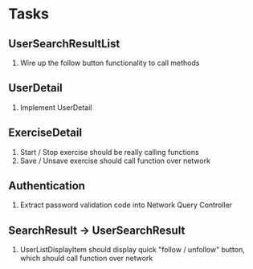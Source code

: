 #  Tasks

## UserSearchResultList
1. Wire up the follow button functionality to call methods

## UserDetail
1. Implement UserDetail


## ExerciseDetail
1. Start / Stop exercise should be really calling functions
2. Save / Unsave exercise should call function over network


## Authentication
1. Extract password validation code into Network Query Controller


## SearchResult -> UserSearchResult
1. UserListDisplayItem should display quick "follow / unfollow" button, which should call function over network

